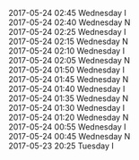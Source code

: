 2017-05-24 02:45 Wednesday  I  
2017-05-24 02:40 Wednesday  N  
2017-05-24 02:25 Wednesday  I  
2017-05-24 02:15 Wednesday  N  
2017-05-24 02:10 Wednesday  I  
2017-05-24 02:05 Wednesday  N  
2017-05-24 01:50 Wednesday  I  
2017-05-24 01:45 Wednesday  N  
2017-05-24 01:40 Wednesday  I  
2017-05-24 01:35 Wednesday  N  
2017-05-24 01:30 Wednesday  I  
2017-05-24 01:20 Wednesday  N  
2017-05-24 00:55 Wednesday  I  
2017-05-24 00:45 Wednesday  N  
2017-05-23 20:25 Tuesday  I  
